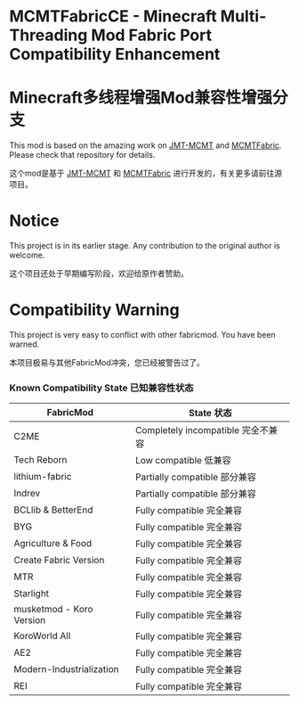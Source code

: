 # MCMTFabricCE - Minecraft Multi-Threading Mod Fabric Port Compatibility Enhancement
# Minecraft多线程增强Mod兼容性增强分支
This mod is based on the amazing work on [JMT-MCMT](https://github.com/jediminer543/JMT-MCMT) and [MCMTFabric](https://github.com/himekifee/MCMTFabric). Please check that repository for details.

这个mod是基于 [JMT-MCMT](https://github.com/jediminer543/JMT-MCMT) 和 [MCMTFabric](https://github.com/himekifee/MCMTFabric) 进行开发的，有关更多请前往源项目。
# Notice
This project is in its earlier stage. Any contribution to the original author is welcome.

这个项目还处于早期编写阶段，欢迎给原作者赞助。

# Compatibility Warning
This project is very easy to conflict with other fabricmod. You have been warned.

本项目极易与其他FabricMod冲突，您已经被警告过了。
### Known Compatibility State 已知兼容性状态
| FabricMod                | State 状态                      |
|--------------------------|-------------------------------|
| C2ME                     | Completely incompatible 完全不兼容 |
| Tech Reborn              | Low compatible 低兼容            |
| lithium-fabric           | Partially compatible 部分兼容     |
| Indrev                   | Partially compatible 部分兼容     |
| BCLlib & BetterEnd       | Fully compatible 完全兼容         |
| BYG                      | Fully compatible 完全兼容         |
| Agriculture & Food       | Fully compatible 完全兼容         |
| Create Fabric Version    | Fully compatible 完全兼容         |
| MTR                      | Fully compatible 完全兼容         |
| Starlight                | Fully compatible 完全兼容         |
| musketmod - Koro Version | Fully compatible 完全兼容         |
| KoroWorld All            | Fully compatible 完全兼容         |
| AE2                      | Fully compatible 完全兼容         |
| Modern-Industrialization | Fully compatible 完全兼容         |
| REI                      | Fully compatible 完全兼容         |
